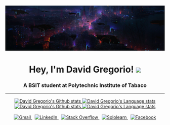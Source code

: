 <!-- 07/27/2022 -->

![Banner](https://raw.githubusercontent.com/davidgregorio16/davidgregorio16/main/banner.png)
<div align="center">
<h1>
Hey, I'm David Gregorio!
<a href="https://media.giphy.com/media/3ohhwMDyS6rv3sB8yI/giphy.gif"><img src="https://media.giphy.com/media/3ohhwMDyS6rv3sB8yI/giphy.gif" width=40></a>
</h1>
</div>
<h3 align="center">A BSIT student at Polytechnic Institute of Tabaco</h3>

<hr>

<!-- Light Mode -->
<div align="center"> 
<a href="https://github.com/anuraghazra/github-readme-stats#gh-light-mode-only">
<img height=185 src="https://github-readme-stats.vercel.app/api?username=davidgregorio16&show_icons=true&count_private=true&line_height=28&hide_border=1&include_all_commits=true&card_width=450&role=OWNER,COLLABORATOR&theme=graywhite&exclude_repo=github-readme-stats&bg_color=00000000#gh-light-mode-only" alt="David Gregorio's Github stats" />
</a>
<a href="https://github.com/anuraghazra/github-readme-stats#gh-light-mode-only">
<img height=115 src="https://github-readme-stats.vercel.app/api/top-langs/?username=davidgregorio16&layout=compact&langs_count=10&hide_border=1&role=OWNER,COLLABORATOR&theme=graywhite&bg_color=00000000#gh-light-mode-only" alt="David Gregorio's Language stats" />
</a>
</div>
<!-- Dark Mode -->
<div align="center">
<a href="https://github.com/anuraghazra/github-readme-stats#gh-dark-mode-only">
<img width=450 src="https://github-readme-stats.vercel.app/api?username=davidgregorio16&show_icons=true&count_private=true&line_height=28&hide_border=1&include_all_commits=true&card_width=450&role=OWNER,COLLABORATOR&exclude_repo=github-readme-stats&theme=react&bg_color=00000000#gh-dark-mode-only" alt="David Gregorio's Github stats" />
</a>
<a href="https://github.com/anuraghazra/github-readme-stats#gh-dark-mode-only">
<img width=250 src="https://github-readme-stats.vercel.app/api/top-langs/?username=davidgregorio16&langs_count=10&hide_border=1&cache-control=no-cache&role=OWNER,COLLABORATOR&theme=react&bg_color=00000000#gh-dark-mode-only" alt="David Gregorio's Language stats" />
</a>
</div>

<br/>

<!-- Gmail button 1 -->
<div align="center">
<a href="mailto:dcgregorio16@gmail.com?subject=subject&message=message">
<img src="https://img.shields.io/badge/Gmail-D14836?style=for-the-badge&logo=gmail&logoColor=white" alt="Gmail" >
</a>
&nbsp;
<!-- LinkedIn button 2 -->
<a href="https://linkedin.com/in/duskk">
<img src="https://img.shields.io/badge/LinkedIn-0077B5?style=for-the-badge&logo=linkedin&logoColor=white" alt="LinkedIn" >
</a>
&nbsp;
<!-- Stack Overflow button 3 -->
<a href="https://stackoverflow.com/users/19586345">
<img src="https://img.shields.io/badge/Stack_Overflow-FE7A16?style=for-the-badge&logo=stack-overflow&logoColor=white" alt="Stack Overflow" >
</a>
&nbsp;
<!-- Sololearn button 4 -->
<a href="https://www.sololearn.com/profile/26203056">
<img src="https://img.shields.io/badge/-Sololearn-3a464b?style=for-the-badge&logo=Sololearn&logoColor=white" alt="Sololearn" >
</a>
&nbsp;
<!-- Facebook button 5 -->
<a href="https://facebook.com/duskk16">
<img src="https://img.shields.io/badge/Facebook-1877F2?style=for-the-badge&logo=facebook&logoColor=white" alt="Facebook">
</a>
</div>
